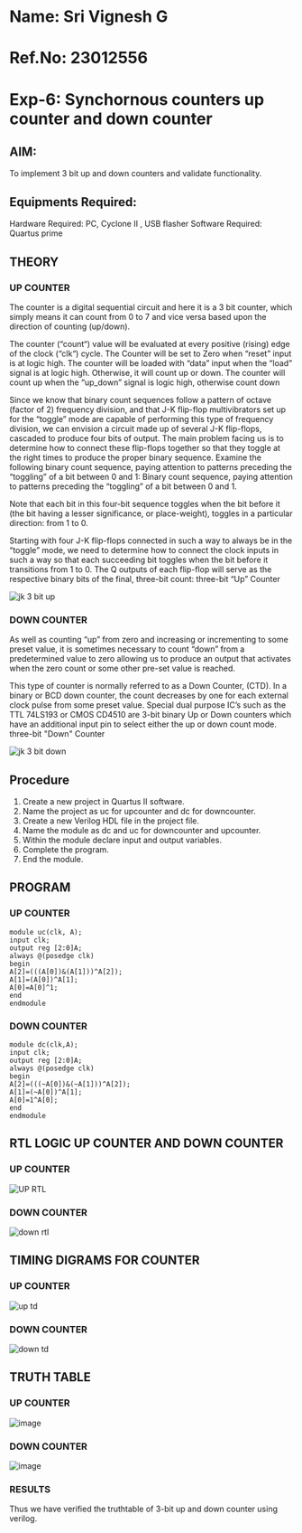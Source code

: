 # Name: Sri Vignesh G
# Ref.No: 23012556 

# Exp-6: Synchornous counters up counter and down counter 
## AIM: 
To implement 3 bit up and down counters and validate functionality.
## Equipments Required:
Hardware Required: PC, Cyclone II , USB flasher
Software Required: Quartus prime
## THEORY 

### UP COUNTER 
The counter is a digital sequential circuit and here it is a 3 bit counter, which simply means it can count from 0 to 7 and vice versa based upon the direction of counting (up/down). 

The counter (“count“) value will be evaluated at every positive (rising) edge of the clock (“clk“) cycle.
The Counter will be set to Zero when “reset” input is at logic high.
The counter will be loaded with “data” input when the “load” signal is at logic high. Otherwise, it will count up or down.
The counter will count up when the “up_down” signal is logic high, otherwise count down

Since we know that binary count sequences follow a pattern of octave (factor of 2) frequency division, and that J-K flip-flop multivibrators set up for the “toggle” mode are capable of performing this type of frequency division, we can envision a circuit made up of several J-K flip-flops, cascaded to produce four bits of output.
The main problem facing us is to determine how to connect these flip-flops together so that they toggle at the right times to produce the proper binary sequence.
Examine the following binary count sequence, paying attention to patterns preceding the “toggling” of a bit between 0 and 1:
Binary count sequence, paying attention to patterns preceding the “toggling” of a bit between 0 and 1.

Note that each bit in this four-bit sequence toggles when the bit before it (the bit having a lesser significance, or place-weight), toggles in a particular direction: from 1 to 0.

Starting with four J-K flip-flops connected in such a way to always be in the “toggle” mode, we need to determine how to connect the clock inputs in such a way so that each succeeding bit toggles when the bit before it transitions from 1 to 0.
The Q outputs of each flip-flop will serve as the respective binary bits of the final, three-bit count:
three-bit “Up” Counter

![jk 3 bit up](https://github.com/SriVignesh-G/Exp-6-Synchornous-counters-/assets/147576510/1f0c3a64-f563-414d-a0ba-9aee0b05352d)



### DOWN COUNTER 

As well as counting “up” from zero and increasing or incrementing to some preset value, it is sometimes necessary to count “down” from a predetermined value to zero allowing us to produce an output that activates when the zero count or some other pre-set value is reached.

This type of counter is normally referred to as a Down Counter, (CTD). In a binary or BCD down counter, the count decreases by one for each external clock pulse from some preset value. Special dual purpose IC’s such as the TTL 74LS193 or CMOS CD4510 are 3-bit binary Up or Down counters which have an additional input pin to select either the up or down count mode.
three-bit "Down" Counter

![jk 3 bit down](https://github.com/SriVignesh-G/Exp-6-Synchornous-counters-/assets/147576510/c3f4b8e2-e889-4e02-9184-4cac4c922f38)




## Procedure
1. Create a new project in Quartus II software.
2. Name the project as uc for upcounter and dc for downcounter.
3. Create a new Verilog HDL file in the project file.
4. Name the module as dc and uc for downcounter and upcounter.
5. Within the module declare input and output variables.
6. Complete the program.
7. End the module.

## PROGRAM 
### UP COUNTER
```
module uc(clk, A);
input clk;
output reg [2:0]A;
always @(posedge clk)
begin
A[2]=(((A[0])&(A[1]))^A[2]);
A[1]=(A[0])^A[1];
A[0]=A[0]^1;
end
endmodule
```
### DOWN COUNTER
```
module dc(clk,A);
input clk;
output reg [2:0]A;
always @(posedge clk)
begin
A[2]=(((~A[0])&(~A[1]))^A[2]);
A[1]=(~A[0])^A[1];
A[0]=1^A[0];
end
endmodule
```

## RTL LOGIC UP COUNTER AND DOWN COUNTER  
### UP COUNTER
![UP RTL](https://github.com/SriVignesh-G/Exp-6-Synchornous-counters-/assets/147576510/c10dcafc-09a7-48d8-9812-fc4f21cb1c10)
### DOWN COUNTER
![down rtl](https://github.com/SriVignesh-G/Exp-6-Synchornous-counters-/assets/147576510/0c1de3df-898d-4615-a517-1c60c5447608)

## TIMING DIGRAMS FOR COUNTER  
### UP COUNTER
![up td](https://github.com/SriVignesh-G/Exp-6-Synchornous-counters-/assets/147576510/e0283351-7f9e-4129-b05a-316b2b059235)
### DOWN COUNTER
![down td](https://github.com/SriVignesh-G/Exp-6-Synchornous-counters-/assets/147576510/d4a1ac80-4851-44de-8ccf-1bc43504a2a2)

## TRUTH TABLE
### UP COUNTER
![image](https://github.com/SriVignesh-G/Exp-6-Synchornous-counters-/assets/147576510/5ea737c6-05ac-40a7-8224-e1af6e2f59a4)


### DOWN COUNTER
![image](https://github.com/SriVignesh-G/Exp-6-Synchornous-counters-/assets/147576510/44ec7227-d932-4923-ab9c-d42740312419)



### RESULTS 
Thus we have verified the truthtable of 3-bit up and down counter using verilog.
